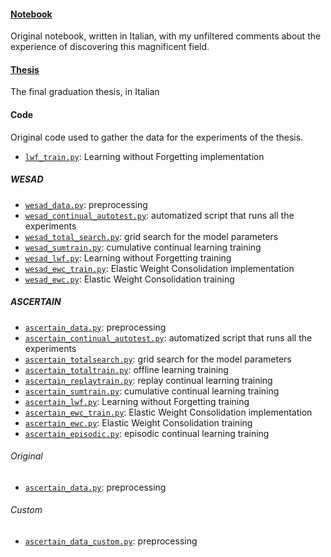 #### [Notebook](notebook_it.ipynb)
Original notebook, written in Italian, with my unfiltered comments about the experience of discovering this magnificent field.

#### [Thesis](thesis_it.pdf)
The final graduation thesis, in Italian

#### Code
Original code used to gather the data for the experiments of the thesis.
- [`lwf_train.py`](code/lwf_train.py): Learning without Forgetting implementation

##### WESAD
- [`wesad_data.py`](code/wesad_data.py): preprocessing
- [`wesad_continual_autotest.py`](code/wesad_continual_autotest.py): automatized script that runs all the experiments
- [`wesad_total_search.py`](code/wesad_total_search.py): grid search for the model parameters
- [`wesad_sumtrain.py`](code/wesad_sumtrain.py): cumulative continual learning training
- [`wesad_lwf.py`](code/wesad_lwf.py): Learning without Forgetting training
- [`wesad_ewc_train.py`](code/wesad_ewc_train.py): Elastic Weight Consolidation implementation
- [`wesad_ewc.py`](code/wesad_ewc.py): Elastic Weight Consolidation training

##### ASCERTAIN
- [`ascertain_data.py`](code/wesad_data.py): preprocessing
- [`ascertain_continual_autotest.py`](code/ascertain_continual_autotest.py): automatized script that runs all the experiments
- [`ascertain_totalsearch.py`](code/ascertain_totalsearch.py): grid search for the model parameters
- [`ascertain_totaltrain.py`](code/ascertain_totaltrain.py): offline learning training
- [`ascertain_replaytrain.py`](code/ascertain_replaytrain.py): replay continual learning training
- [`ascertain_sumtrain.py`](code/ascertain_sumtrain.py): cumulative continual learning training
- [`ascertain_lwf.py`](code/ascertain_lwf.py): Learning without Forgetting training
- [`ascertain_ewc_train.py`](code/ascertain_ewc_train.py): Elastic Weight Consolidation implementation
- [`ascertain_ewc.py`](code/ascertain_ewc.py): Elastic Weight Consolidation training
- [`ascertain_episodic.py`](code/ascertain_episodic.py): episodic continual learning training
###### Original
- [`ascertain_data.py`](code/wesad_data.py): preprocessing

###### Custom
- [`ascertain_data_custom.py`](code/ascertain_data_custom.py): preprocessing
